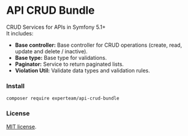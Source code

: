 API CRUD Bundle
=

CRUD Services for APIs in Symfony 5.1+ <br>
It includes:
- <b>Base controller:</b> Base controller for CRUD operations (create, read, update and delete / inactive).
- <b>Base type:</b> Base type for validations.
- <b>Paginator:</b> Service to return paginated lists.
- <b>Violation Util:</b> Validate data types and validation rules.

### Install

```
composer require experteam/api-crud-bundle
```




### License
[MIT license](https://opensource.org/licenses/MIT).
